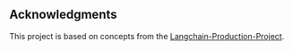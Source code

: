 ## Acknowledgments

This project is based on concepts from the [Langchain-Production-Project](https://github.com/Coding-Crashkurse/Langchain-Production-Project.git).
